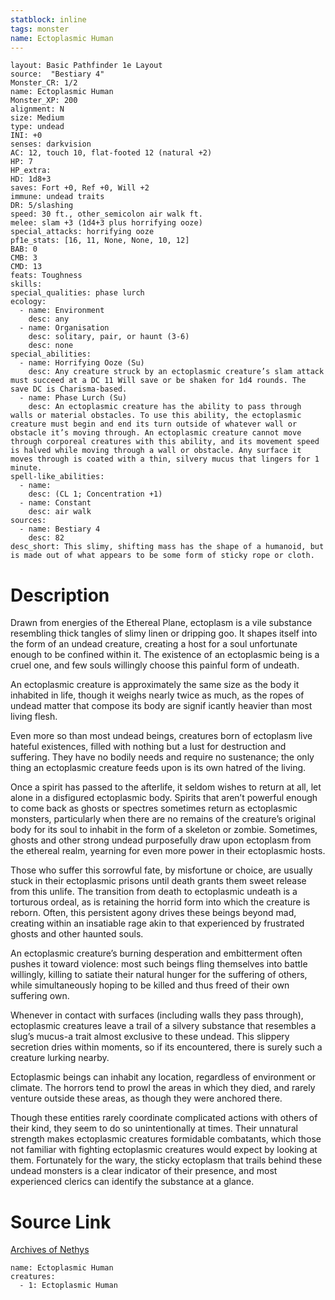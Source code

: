 ```yaml
---
statblock: inline
tags: monster
name: Ectoplasmic Human
---
```

```statblock
layout: Basic Pathfinder 1e Layout
source:  "Bestiary 4"
Monster_CR: 1/2
name: Ectoplasmic Human
Monster_XP: 200
alignment: N
size: Medium
type: undead
INI: +0
senses: darkvision
AC: 12, touch 10, flat-footed 12 (natural +2)
HP: 7
HP_extra: 
HD: 1d8+3
saves: Fort +0, Ref +0, Will +2
immune: undead traits
DR: 5/slashing
speed: 30 ft., other_semicolon air walk ft.
melee: slam +3 (1d4+3 plus horrifying ooze)
special_attacks: horrifying ooze
pf1e_stats: [16, 11, None, None, 10, 12]
BAB: 0
CMB: 3
CMD: 13
feats: Toughness
skills: 
special_qualities: phase lurch
ecology:
  - name: Environment
    desc: any
  - name: Organisation
    desc: solitary, pair, or haunt (3-6)
    desc: none
special_abilities:
  - name: Horrifying Ooze (Su)
    desc: Any creature struck by an ectoplasmic creature’s slam attack must succeed at a DC 11 Will save or be shaken for 1d4 rounds. The save DC is Charisma-based.
  - name: Phase Lurch (Su)
    desc: An ectoplasmic creature has the ability to pass through walls or material obstacles. To use this ability, the ectoplasmic creature must begin and end its turn outside of whatever wall or obstacle it’s moving through. An ectoplasmic creature cannot move through corporeal creatures with this ability, and its movement speed is halved while moving through a wall or obstacle. Any surface it moves through is coated with a thin, silvery mucus that lingers for 1 minute.
spell-like_abilities:
  - name:
    desc: (CL 1; Concentration +1)
  - name: Constant
    desc: air walk
sources:
  - name: Bestiary 4
    desc: 82
desc_short: This slimy, shifting mass has the shape of a humanoid, but is made out of what appears to be some form of sticky rope or cloth.
```
# Description
Drawn from energies of the Ethereal Plane, ectoplasm is a vile substance resembling thick tangles of slimy linen or dripping goo. It shapes itself into the form of an undead creature, creating a host for a soul unfortunate enough to be confined within it. The existence of an ectoplasmic being is a cruel one, and few souls willingly choose this painful form of undeath.

An ectoplasmic creature is approximately the same size as the body it inhabited in life, though it weighs nearly twice as much, as the ropes of undead matter that compose its body are signif icantly heavier than most living flesh.

Even more so than most undead beings, creatures born of ectoplasm live hateful existences, filled with nothing but a lust for destruction and suffering. They have no bodily needs and require no sustenance; the only thing an ectoplasmic creature feeds upon is its own hatred of the living.

Once a spirit has passed to the afterlife, it seldom wishes to return at all, let alone in a disfigured ectoplasmic body. Spirits that aren’t powerful enough to come back as ghosts or spectres sometimes return as ectoplasmic monsters, particularly when there are no remains of the creature’s original body for its soul to inhabit in the form of a skeleton or zombie. Sometimes, ghosts and other strong undead purposefully draw upon ectoplasm from the ethereal realm, yearning for even more power in their ectoplasmic hosts.

Those who suffer this sorrowful fate, by misfortune or choice, are usually stuck in their ectoplasmic prisons until death grants them sweet release from this unlife. The transition from death to ectoplasmic undeath is a torturous ordeal, as is retaining the horrid form into which the creature is reborn. Often, this persistent agony drives these beings beyond mad, creating within an insatiable rage akin to that experienced by frustrated ghosts and other haunted souls.

An ectoplasmic creature’s burning desperation and embitterment often pushes it toward violence: most such beings fling themselves into battle willingly, killing to satiate their natural hunger for the suffering of others, while simultaneously hoping to be killed and thus freed of their own suffering own.

Whenever in contact with surfaces (including walls they pass through), ectoplasmic creatures leave a trail of a silvery substance that resembles a slug’s mucus-a trait almost exclusive to these undead. This slippery secretion dries within moments, so if its encountered, there is surely such a creature lurking nearby.

Ectoplasmic beings can inhabit any location, regardless of environment or climate. The horrors tend to prowl the areas in which they died, and rarely venture outside these areas, as though they were anchored there.

Though these entities rarely coordinate complicated actions with others of their kind, they seem to do so unintentionally at times. Their unnatural strength makes ectoplasmic creatures formidable combatants, which those not familiar with fighting ectoplasmic creatures would expect by looking at them. Fortunately for the wary, the sticky ectoplasm that trails behind these undead monsters is a clear indicator of their presence, and most experienced clerics can identify the substance at a glance.
# Source Link
[Archives of Nethys](https://aonprd.com/MonsterDisplay.aspx?ItemName=Ectoplasmic%20Human)
```encounter-table
name: Ectoplasmic Human
creatures:
  - 1: Ectoplasmic Human
```
